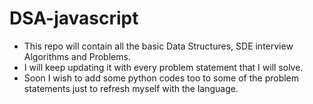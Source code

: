 # DSA-javascript

- This repo will contain all the basic Data Structures, SDE interview Algorithms and Problems.
- I will keep updating it with every problem statement that I will solve.
- Soon I wish to add some python codes too to some of the problem statements just to refresh myself with the language.
